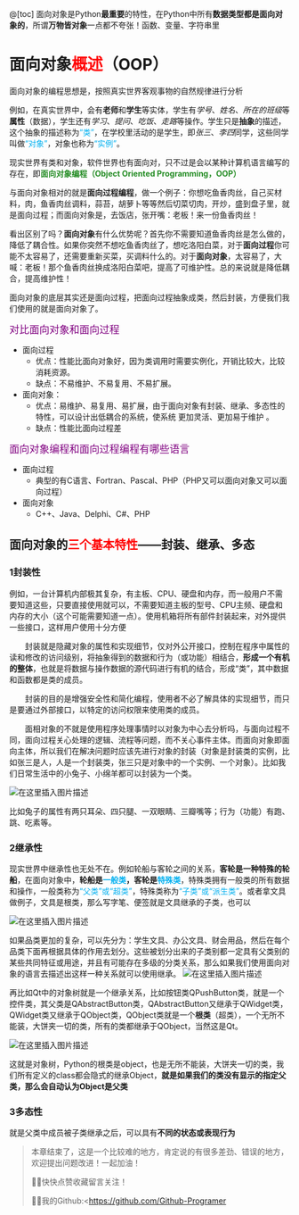 ﻿@[toc]
面向对象是Python**最重要**的特性，在Python中所有**数据类型都是面向对象的**，所谓**万物皆对象**一点都不夸张！函数、变量、字符串里

# 面向对象<font color=red>概述</font>（OOP）

面向对象的编程思想是，按照真实世界客观事物的自然规律进行分析

例如，在真实世界中，会有**老师**和**学生**等实体，学生有*学号*、*姓名*、*所在的班级*等**属性**（数据），学生还有*学习*、*提问*、*吃饭*、*走路*等操作。学生只是**抽象**的描述，这个抽象的描述称为<font color=#00B0F0>“类”</font>，在学校里活动的是学生，即*张三*、*李四*同学，这些同学叫做<font color=#00B0F0>“对象”</font>，对象也称为<font color=00B0F0>“实例”</font>。

现实世界有类和对象，软件世界也有面向对，只不过是会以某种计算机语言编写的存在，即<font color=forestgreen><strong>面向对象编程（Object Oriented Programming，OOP）</strong></font>

与面向对象相对的就是**面向过程编程**，做一个例子：你想吃鱼香肉丝，自己买材料，肉，鱼香肉丝调料，蒜苔，胡萝卜等等然后切菜切肉，开炒，盛到盘子里，就是面向过程；而面向对象是，去饭店，张开嘴：老板！来一份鱼香肉丝！

看出区别了吗？**面向对象**有什么优势呢？首先你不需要知道鱼香肉丝是怎么做的，降低了耦合性。如果你突然不想吃鱼香肉丝了，想吃洛阳白菜，对于**面向过程**你可能不太容易了，还需要重新买菜，买调料什么的。对于**面向对象**，太容易了，大喊：老板！那个鱼香肉丝换成洛阳白菜吧，提高了可维护性。总的来说就是降低耦合，提高维护性！

面向对象的底层其实还是面向过程，把面向过程抽象成类，然后封装，方便我们我们使用的就是面向对象了。

<font color=purple face="等线" size=4>对比面向对象和面向过程</font>

+ 面向过程
    + 优点：性能比面向对象好，因为类调用时需要实例化，开销比较大，比较消耗资源。 
    + 缺点：不易维护、不易复用、不易扩展。
+ 面向对象：
    + 优点：易维护、易复用、易扩展，由于面向对象有封装、继承、多态性的特性，可以设计出低耦合的系统，使系统 更加灵活、更加易于维护 。
    + 缺点：性能比面向过程差

<font color=purple face="等线" size=4>面向对象编程和面向过程编程有哪些语言</font>

+ 面向过程
    + 典型的有C语言、Fortran、Pascal、PHP（PHP又可以面向对象又可以面向过程）
+ 面向对象
    + C++、Java、Delphi、C#、PHP

## 面向对象的<font color=red>三个基本特性</font>——封装、继承、多态

### 1封装性

​        例如，一台计算机内部极其复杂，有主板、CPU、硬盘和内存，而一般用户不需要知道这些，只要直接使用就可以，不需要知道主板的型号、CPU主频、硬盘和内存的大小（这个可能需要知道一点）。使用机箱将所有部件封装起来，对外提供一些接口，这样用户使用十分方便

　　封装就是隐藏对象的属性和实现细节，仅对外公开接口，控制在程序中属性的读和修改的访问级别，将抽象得到的数据和行为（或功能）相结合，**形成一个有机的整体**，也就是将数据与操作数据的源代码进行有机的结合，形成“类”，其中数据和函数都是类的成员。

　　封装的目的是增强安全性和简化编程，使用者不必了解具体的实现细节，而只是要通过外部接口，以特定的访问权限来使用类的成员。

　　面相对象的不就是使用程序处理事情时以对象为中心去分析吗，与面向过程不同，面向过程关心处理的逻辑、流程等问题，而不关心事件主体。而面向对象即面向主体，所以我们在解决问题时应该先进行对象的封装（对象是封装类的实例，比如张三是人，人是一个封装类，张三只是对象中的一个实例、一个对象）。比如我们日常生活中的小兔子、小绵羊都可以封装为一个类。

![在这里插入图片描述](https://img-blog.csdnimg.cn/20200524153653973.jpeg#pic_center)

比如兔子的属性有两只耳朵、四只腿、一双眼睛、三瓣嘴等；行为（功能）有跑、跳、吃素等。

### 2继承性

​        现实世界中继承性也无处不在。例如轮船与客轮之间的关系，**客轮是一种特殊的轮船**，在面向对象中，**轮船是<font color=#00B0F0>一般类</font>，客轮是<font color=#00B0F0>特殊类</font>**，特殊类拥有一般类的所有数据和操作，一般类称为<font color=00B0F0>“父类”或“超类”</font>，特殊类称为<font color=#00B0F0>“子类”或“派生类”</font>。或者拿文具做例子，文具是根类，那么写字笔、便签就是文具继承的子类，也可以

![在这里插入图片描述](https://img-blog.csdnimg.cn/2020052415235924.png?x-oss-process=image/watermark,type_ZmFuZ3poZW5naGVpdGk,shadow_10,text_aHR0cHM6Ly9ibG9nLmNzZG4ubmV0L2Nvb2w5OTc4MQ==,size_16,color_FFFFFF,t_70#pic_center)

如果品类更加的复杂，可以先分为：学生文具、办公文具、财会用品，然后在每个品类下面再根据具体的作用去划分。这些被划分出来的子类别都一定具有父类别的某些共同特征或用途，并且有可能存在多级的分类关系，那么如果我们使用面向对象的语言去描述出这样一种关系就可以使用继承。
![在这里插入图片描述](https://img-blog.csdnimg.cn/2020052415244849.png?x-oss-process=image/watermark,type_ZmFuZ3poZW5naGVpdGk,shadow_10,text_aHR0cHM6Ly9ibG9nLmNzZG4ubmV0L2Nvb2w5OTc4MQ==,size_16,color_FFFFFF,t_70#pic_center)

​        再比如Qt中的对象树就是一个继承关系，比如按钮类QPushButton类，就是一个控件类，其父类是QAbstractButton类，QAbstractButton又继承于QWidget类，QWidget类又继承于QObject类，QObject类就是一个**根类**（超类），一个无所不能装，大饼夹一切的类，所有的类都继承于QObject，当然这是Qt。

![在这里插入图片描述](https://img-blog.csdnimg.cn/20200524152030150.png?x-oss-process=image/watermark,type_ZmFuZ3poZW5naGVpdGk,shadow_10,text_aHR0cHM6Ly9ibG9nLmNzZG4ubmV0L2Nvb2w5OTc4MQ==,size_16,color_FFFFFF,t_70#pic_center)

这就是对象树，Python的根类是object，也是无所不能装，大饼夹一切的类，我们所有定义的class都会隐式的继承Object，**就是如果我们的类没有显示的指定父类，那么会自动认为Object是父类**

### 3多态性

就是父类中成员被子类继承之后，可以具有**不同的状态或表现行为**

> 本章结束了，这是一个比较难的地方，肯定说的有很多差劲、错误的地方，欢迎提出问题改进！一起加油！
>
> :rocket::rocket:快快点赞收藏留言关注！
>
> :robot::robot:我的Github:<https://github.com/Github-Programer
